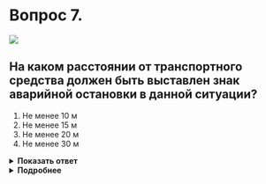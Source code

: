 # Вопрос 7.

![](https://s.drom.ru/i24227/pdd/tickets/2016/1542608612.jpg)

## На каком расстоянии от транспортного средства должен быть выставлен знак аварийной остановки в данной ситуации?

1. Не менее 10 м
2. Не менее 15 м
3. Не менее 20 м
4. Не менее 30 м

<details>
<summary><b>Показать ответ</b></summary>
Правильный ответ: 2
</details>
<details>
<summary><b>Подробнее</b></summary>
Действие происходит в населённом пункте. В этом случае знак аварийной остановки устанавливается на расстоянии не менее 15 м от транспортного средства.
(Пункт 7.2 ПДД)
</details>